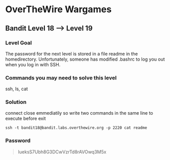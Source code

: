 
# OverTheWire Wargames
## Bandit Level 18 --> Level 19
### Level Goal
The password for the next level is stored in a file readme in the homedirectory. Unfortunately, someone has modified .bashrc to log you out when you log in with SSH.

### Commands you may need to solve this level
ssh, ls, cat

### Solution

connect close emmediatily so write two commands in the same line to execute before exit
```console
ssh -t bandit18@bandit.labs.overthewire.org -p 2220 cat readme
```


### Password
> IueksS7Ubh8G3DCwVzrTd8rAVOwq3M5x

  
